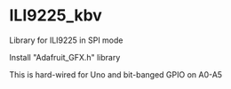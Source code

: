 # ILI9225_kbv
Library for ILI9225 in SPI mode

Install "Adafruit_GFX.h" library

This is hard-wired for Uno and bit-banged GPIO on A0-A5
